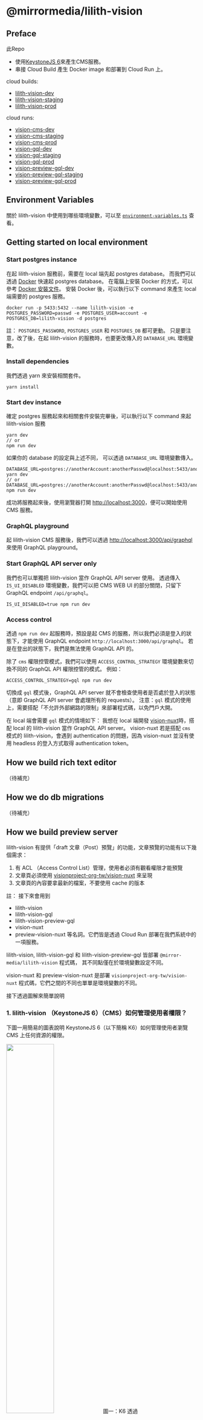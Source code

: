 # @mirrormedia/lilith-vision

## Preface
此Repo
- 使用[KeystoneJS 6](https://keystonejs.com/docs)來產生CMS服務。
- 串接 Cloud Build 產生 Docker image 和部署到 Cloud Run 上。

cloud builds:
- [lilith-vision-dev](https://console.cloud.google.com/cloud-build/triggers;region=global/edit/cc6f0aa7-87dc-4b01-8a45-3a09785a93f8?project=arctic-signer-341307)
- [lilith-vision-staging](https://console.cloud.google.com/cloud-build/triggers;region=global/edit/379c4f27-2495-4b20-bf07-72dfba441b20?project=arctic-signer-341307)
- [lilith-vision-prod](https://console.cloud.google.com/cloud-build/triggers;region=global/edit/379c4f27-2495-4b20-bf07-72dfba441b20?project=arctic-signer-341307)

cloud runs:
- [vision-cms-dev](https://console.cloud.google.com/run/detail/asia-east1/vision-cms-dev?project=arctic-signer-341307)
- [vision-cms-staging](https://console.cloud.google.com/run/detail/asia-east1/vision-cms-staging?project=arctic-signer-341307)
- [vision-cms-prod](https://console.cloud.google.com/run/detail/asia-east1/vision-cms-prod?project=arctic-signer-341307)
- [vision-gql-dev](https://console.cloud.google.com/run/detail/asia-east1/vision-gql-dev?project=arctic-signer-341307)
- [vision-gql-staging](https://console.cloud.google.com/run/detail/asia-east1/vision-gql-staging?project=arctic-signer-341307)
- [vision-gql-prod](https://console.cloud.google.com/run/detail/asia-east1/vision-gql-prod?project=arctic-signer-341307)
- [vision-preview-gql-dev](https://console.cloud.google.com/run/detail/asia-east1/vision-preview-gql-dev?project=arctic-signer-341307)
- [vision-preview-gql-staging](https://console.cloud.google.com/run/detail/asia-east1/vision-preview-gql-staging?project=arctic-signer-341307)
- [vision-preview-gql-prod](https://console.cloud.google.com/run/detail/asia-east1/vision-preview-gql-prod?project=arctic-signer-341307)

## Environment Variables
關於 lilith-vision 中使用到哪些環境變數，可以至 [`environment-variables.ts`](https://github.com/mirror-media/Lilith/blob/main/packages/vision/environment-variables.ts) 查看。

## Getting started on local environment
### Start postgres instance
在起 lilith-vision 服務前，需要在 local 端先起 postgres database。
而我們可以透過 [Docker](https://docs.docker.com/) 快速起 postgres database。
在電腦上安裝 Docker 的方式，可以參考 [Docker 安裝文件](https://docs.docker.com/engine/install/)。
安裝 Docker 後，可以執行以下 command 來產生 local 端需要的 postgres 服務。
```
docker run -p 5433:5432 --name lilith-vision -e POSTGRES_PASSWORD=passwd -e POSTGRES_USER=account -e POSTGRES_DB=lilith-vision -d postgres
```

註：
`POSTGRES_PASSWORD`, `POSTGRES_USER` 和 `POSTGRES_DB` 都可更動。
只是要注意，改了後，在起 lilith-vision 的服務時，也要更改傳入的 `DATABASE_URL` 環境變數。

### Install dependencies
我們透過 yarn 來安裝相關套件。
```
yarn install
```

### Start dev instance
確定 postgres 服務起來和相關套件安裝完畢後，可以執行以下 command 來起 lilith-vision 服務
```
yarn dev
// or
npm run dev
```

如果你的 database 的設定與上述不同，
可以透過 `DATABASE_URL` 環境變數傳入。
```
DATABASE_URL=postgres://anotherAccount:anotherPasswd@localhost:5433/anotherDatabase yarn dev
// or
DATABASE_URL=postgres://anotherAccount:anotherPasswd@localhost:5433/anotherDatabase npm run dev
```

成功將服務起來後，使用瀏覽器打開 [http://localhost:3000](http://localhost:3000)，便可以開始使用 CMS 服務。

### GraphQL playground
起 lilith-vision CMS 服務後，我們可以透過 [http://localhost:3000/api/graphql](http://localhost:3000/api/graphql) 來使用 GraphQL playground。

### Start GraphQL API server only
我們也可以單獨把 lilith-vision 當作 GraphQL API server 使用。
透過傳入 `IS_UI_DISABLED` 環境變數，我們可以把 CMS WEB UI 的部分關閉，只留下 GraphQL endpoint `/api/graphql`。
```
IS_UI_DISABLED=true npm run dev
```

### Access control
透過 `npm run dev` 起服務時，預設是起 CMS 的服務，所以我們必須是登入的狀態下，才能使用 GraphQL endpoint `http://localhost:3000/api/graphql`。
若是在登出的狀態下，我們是無法使用 GraphQL API 的。

除了 `cms` 權限控管模式，我們可以使用 `ACCESS_CONTROL_STRATEGY` 環境變數來切換不同的 GraphQL API 權限控管的模式。
例如：
```
ACCESS_CONTROL_STRATEGY=gql npm run dev
```
切換成 `gql` 模式後，GraphQL API server 就不會檢查使用者是否處於登入的狀態（意即 GraphQL API server 會處理所有的 requests）。
注意：`gql` 模式的使用上，需要搭配「不允許外部網路的限制」來部署程式碼，以免門戶大開。

在 local 端會需要 `gql` 模式的情境如下：
我想在 local 端開發 [vision-nuxt](https://github.com/visionproject-org-tw/vision-nuxt)時，搭配 local 的 lilith-vision 當作 GraphQL API server。
vision-nuxt 若是搭配 `cms` 模式的 lilith-vision，會遇到 authentication 的問題，因為 vision-nuxt 並沒有使用 headless 的登入方式取得 authentication token。

## How we build rich text editor
（待補充）

## How we do db migrations
（待補充）

## How we build preview server
lilith-vision 有提供「draft 文章（Post）預覽」的功能，文章預覽的功能有以下幾個需求：
1. 有 ACL （Access Control List）管理，使用者必須有觀看權限才能預覽
2. 文章頁必須使用 [visionproject-org-tw/vision-nuxt](https://github.com/visionproject-org-tw/vision-nuxt) 來呈現
3. 文章頁的內容要拿最新的檔案，不要使用 cache 的版本

註：
接下來會用到 
- lilith-vision
- lilith-vision-gql
- lilith-vision-preview-gql
- vision-nuxt
- preview-vision-nuxt
等名詞。它們皆是透過 Cloud Run 部署在我們系統中的一項服務。

lilith-vision, lilith-vision-gql 和 lilith-vision-preview-gql 皆部署 `@mirror-media/lilith-vision` 程式碼，
其不同點僅在於環境變數設定不同。

vision-nuxt 和 preview-vision-nuxt 是部署 `visionproject-org-tw/vision-nuxt` 程式碼，它們之間的不同也單單是環境變數的不同。

接下透過圖解來簡單說明
### 1. lilith-vision （KeystoneJS 6）（CMS）如何管理使用者權限？
下圖一用簡易的圖表說明 KeystoneJS 6（以下簡稱 K6）如何管理使用者瀏覽 CMS 上任何資源的權限。

<img src="https://user-images.githubusercontent.com/3000343/182289771-fddb5c93-d3e9-4ee4-93c4-ceee4999102c.jpg" width="50%">
圖一：K6 透過 Authentication/Authorization layer 來實作 ACL。

在創建使用者時，我們都會賦予使用者身份，而身份代表了使用者在 K6 中的權限。
當使用者登入 CMS 後，對於 K6 server 發送的 requests，都會經過 K6 的 Authentication/Authorization layer，
Authentication/Authorization layer 會比對 requests 上的 cookies 和 database 中該使用者的身份，
來判斷該 requests 是否可以順利通過 Authentication/Authorization layer。

註：
lilith-vision 即是透過 K6 架構出來的 CMS 服務。

### 2. nuxt-vision （FE）為何拿不到 `draft`（尚未發布）的文章？
下圖二的圖表說明 lilith-vision-gql 如何保護 `draft`（尚未發布）的文章，不讓前端（vision-nuxt）可以 query 到。

<img src="https://user-images.githubusercontent.com/3000343/182289779-7ec4b57e-66c4-4d70-ba52-e7270e187a91.jpg" width="50%">
圖二：lilith-vision-gql 阻擋使用者 query `draft` 文章。

當 K6 的環境變數 `ACCESS_CONTROL_STRATEGY` 為 `gql` 時，任何 query draft 文章的 request 都會被擋下來。
所以 vision-nuxt 會回傳 404 頁面不存在。

註：
lilith-vision-gql 和 lilith-vision 不同，前者僅提供 GraphQL API，而後者提供 GraphQL API 和 Web UI （CMS）服務。


### 3. 如何部署、設定 lilith-vision, previwe-nuxt-vision 和 lilith-vision-preview-gql 來達到文章預覽功能？
下圖三的圖表說明我們如何部署、設定環境變數和在 K6 上新增 route 來 proxy requests 到 preview-vision-nuxt 上。

<img src="https://user-images.githubusercontent.com/3000343/182289774-2fc36adc-a65c-4c88-acca-2edeabc1a9d0.jpg" width="50%">
圖三：透過 lilith-vision, preview-vision-nuxt,  lilith-vision-preview-gql 的部署來實現文章預覽功能。

文章預覽的需求 1 有提到「使用者必須有觀看權限才能瀏覽文章」，此部分是透過 K6 的 Authentication/Authorization layer 來幫忙把關。
當使用者要預覽文章，該 request 會先進入 K6 server，驗證使用者身份，若有權限，該 request 才會被 bypass 和 proxy 到 preview-vision-nuxt 上。
（實作細節請見 `keystone.ts` 中的 `extendExpressApp` 設定，在該設定中，我們有新增 routes 來幫忙 proxy request）

preview-vision-nuxt 會向 lilith-vision-preview-gql query draft 文章，因為 lilith-vision-preview-gql 的 `ACCESS_CONTROL_STRATEGY` 環境變數被設定為 `preview`，
代表 lilith-vision-preview-gql 不會阻擋 draft 文章的 query。
lilith-vision-preview-gql 回傳 draft 文章給 preview-vision-nuxt，preview-vision-nuxt 根據 draft 文章內容 render 給使用者。

註：
為了區別外部使用者和內部使用者使用的系統，我們有部署
- preview-vision-nuxt，其功能與 vision-nuxt 僅差別 GQL 打的 endpoint 不同
- lilith-vision-preview-gql 僅提供 GraphQL endpoint，且 `ACCESS_CONTROL_STRATEGY` 環境變數被設定為 `preview`，讓 draft 文章可以被 query

## How we upload images
請見[圖片上傳與 resize — 以 openwarehouse-k6 為例](https://paper.dropbox.com/doc/resize-openwarehouse-k6---BgSS7fZlve8ejXyx8NAwLQ0eAg-nEMMAMYOoMLvaaI2bcyBf)。

### Troubleshootings
#### Q1: 我在 `packages/(vision|mesh|editools)` 資料夾底下跑 `yarn install` 時，在 `yarn postinstall` 階段發生錯誤。

A1: 如果錯誤訊息與 `@mirrormedia/lilith-core` 有關，可以嘗試先到 `packages/core` 底下，執行
  1. `yarn build`
  2. `yarn install`

確保 local 端有 `@mirrormedia-/lilith-core` 相關的檔案可以讓 `packages/(vision|mesh|editools)` 載入。

